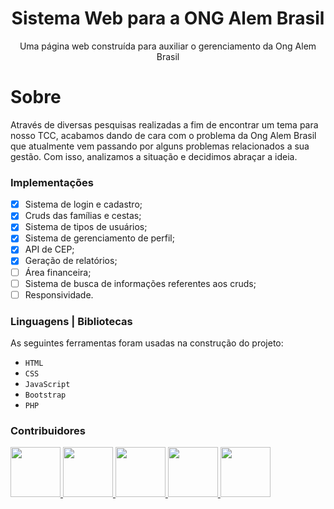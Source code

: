 
<h1 align="center">
    Sistema Web para a ONG Alem Brasil
</h1>

<p align="center">
    Uma página web construída para auxiliar o gerenciamento da Ong Alem Brasil
</p>

# Sobre
<p>
    Através de diversas pesquisas realizadas a fim de encontrar um tema para nosso TCC, acabamos dando de cara com o problema da Ong
    Alem Brasil que atualmente vem passando por alguns problemas relacionados a sua gestão. Com isso, analizamos a situação e decidimos abraçar a ideia.
</p>

### Implementações

- [x] Sistema de login e cadastro;
- [x] Cruds das famílias e cestas;
- [x] Sistema de tipos de usuários;
- [x] Sistema de gerenciamento de perfil;
- [x] API de CEP;
- [x] Geração de relatórios;
- [ ] Área financeira;
- [ ] Sistema de busca de informações referentes aos cruds;
- [ ] Responsividade.

### Linguagens | Bibliotecas 
As seguintes ferramentas foram usadas na construção do projeto:

- `HTML`
- `CSS`
- `JavaScript`
- `Bootstrap`
- `PHP`

### Contribuidores

<a href="https://github.com/willotavio">
  <img src="https://avatars.githubusercontent.com/u/89710130?v=4" width="80">
</a>

<a href="https://github.com/kengiiGMs">
  <img src="https://avatars.githubusercontent.com/u/80048095?v=4" width="80">
</a>

<a href="https://github.com/susana108">
  <img src="https://avatars.githubusercontent.com/u/95098889?v=4" width="80">
</a>

<a href="https://github.com/Matheus7p">
  <img src="https://avatars.githubusercontent.com/u/88511229?v=4" width="80">
</a>

<a href="https://github.com/pedrohrqphp">
  <img src="https://avatars.githubusercontent.com/u/90291886?v=4" width="80">
</a>
